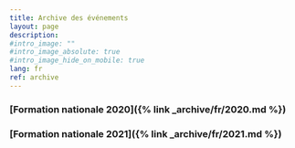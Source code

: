 ```yaml
---
title: Archive des événements
layout: page
description:
#intro_image: ""
#intro_image_absolute: true
#intro_image_hide_on_mobile: true
lang: fr
ref: archive
---
```


### [Formation nationale 2020]({% link _archive/fr/2020.md %})
### [Formation nationale 2021]({% link _archive/fr/2021.md %})
